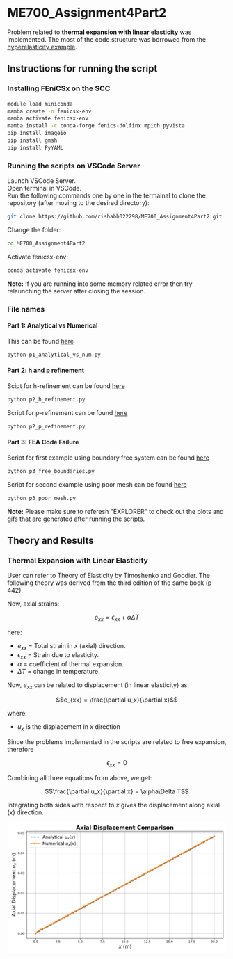 # ME700_Assignment4Part2


Problem related to **thermal expansion with linear elasticity** was implemented. The most of the code structure was borrowed from the [hyperelasticity example](https://github.com/Lejeune-Lab-Graduate-Course-Materials/fenicsX/blob/main/hyperelasticity_beam.py).

## Instructions for running the script

### Installing FEniCSx on the SCC

```bash
module load miniconda
mamba create -n fenicsx-env
mamba activate fenicsx-env
mamba install -c conda-forge fenics-dolfinx mpich pyvista
pip install imageio
pip install gmsh
pip install PyYAML
```

### Running the scripts on VSCode Server
Launch VSCode Server.\
Open terminal in VSCode.\
Run the following commands one by one in the termainal to clone the repository (after moving to the desired directory):

```bash
git clone https://github.com/rishabh022298/ME700_Assignment4Part2.git
```
Change the folder:
```bash
cd ME700_Assignment4Part2
```
Activate fenicsx-env:
```bash
conda activate fenicsx-env
```
**Note:** If you are running into some memory related error then try relaunching the server after closing the session.

### File names

#### Part 1: Analytical vs Numerical
This can be found [here](https://github.com/rishabh022298/ME700_Assignment4Part2/blob/main/p1_analytical_vs_num.py)
```bash
python p1_analytical_vs_num.py
```

#### Part 2: h and p refinement
Scipt for h-refinement can be found [here](https://github.com/rishabh022298/ME700_Assignment4Part2/blob/main/p2_h_refinement.py)
```bash
python p2_h_refinement.py
```
Script for p-refinement can be found [here](https://github.com/rishabh022298/ME700_Assignment4Part2/blob/main/p2_p_refinement.py)
```bash
python p2_p_refinement.py
```

#### Part 3: FEA Code Failure
Script for first example using boundary free system can be found [here](https://github.com/rishabh022298/ME700_Assignment4Part2/blob/main/p3_free_boundaries.py)
```bash
python p3_free_boundaries.py
```

Script for second example using poor mesh can be found [here](https://github.com/rishabh022298/ME700_Assignment4Part2/blob/main/p3_poor_mesh.py)
```bash
python p3_poor_mesh.py
```

**Note:** Please make sure to referesh "EXPLORER" to check out the plots and gifs that are generated after running the scripts.

## Theory and Results

### Thermal Expansion with Linear Elasticity
User can refer to Theory of Elasticity by Timoshenko and Goodier. The following theory was derived from the third edition of the same book (p 442).

Now, axial strains:

$$e_{xx} = \epsilon_{xx} + \alpha\Delta T$$

here:
- $e_{xx}$ = Total strain in $x$ (axial) direction.
- $\epsilon_{xx}$ = Strain due to elasticity.
- $\alpha$ = coefficient of thermal expansion.
- $\Delta T$ = change in temperature. 

Now, $e_{xx}$ can be related to displacement (in linear elasticity) as:

$$e_{xx} = \frac{\partial u_x}{\partial x}$$

where:
- $u_x$ is the displacement in $x$ direction

Since the problems implemented in the scripts are related to free expansion, therefore

$$\epsilon_{xx} = 0$$

Combining all three equations from above, we get:

$$\frac{\partial u_x}{\partial x} = \alpha\Delta T$$

Integrating both sides with respect to $x$ gives the displacement along axial ($x$) direction.

![Alt Text](figures/P1_analytical_vs_numerical.png)
